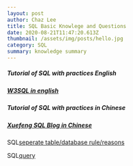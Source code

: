 ```yaml
---
layout: post
author: Chaz Lee
title: SQL Basic Knowlege and Questions
date: 2020-08-21T11:47:20.613Z
thumbnail: /assets/img/posts/hello.jpg
category: SQL
summary: knowledge summary
---
```

#####  __Tutorial of SQL with practices English__
#####   [W3SQL in english](https://www.w3schools.com/sql/)

#####  __Tutorial of SQL with practices in Chinese__
#####   [Xuefeng SQL Blog in Chinese](https://www.liaoxuefeng.com/wiki/1177760294764384)

SQL[seperate table/database rule/reasons](https://www.cnblogs.com/lfri/p/12545831.html)

SQL[query](https://zhuanlan.zhihu.com/p/101540896)
